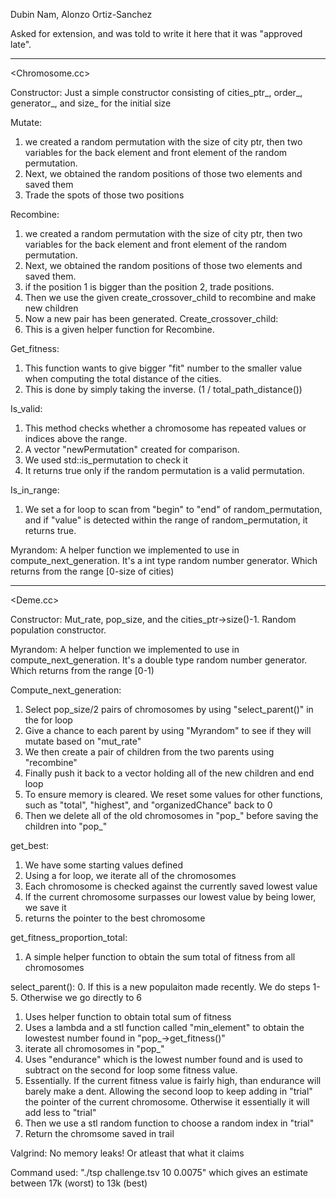 Dubin Nam, Alonzo Ortiz-Sanchez

Asked for extension, and was told to write it here that it was "approved late".

---------------------------------------------------------------------------------------------------- 

<Chromosome.cc>

Constructor:
Just a simple constructor consisting of cities_ptr_, order_, generator_, and size_ for the initial size

Mutate: 
1. we created a random permutation with the size of city ptr, then two variables for the back 
   element and front element of the random permutation. 
2. Next, we obtained the random positions of those two elements and saved them
3. Trade the spots of those two positions

Recombine:
1. we created a random permutation with the size of city ptr, then two variables for the back 
   element and front element of the random permutation. 
2. Next, we obtained the random positions of those two elements and saved them.
3. if the position 1 is bigger than the position 2, trade positions.
4. Then we use the given create_crossover_child to recombine and make new children
5. Now a new pair has been generated. 
Create_crossover_child:
1. This is a given helper function for Recombine.

Get_fitness: 
1. This function wants to give bigger "fit" number to the smaller value when computing the total distance of the cities.
2. This is done by simply taking the inverse. (1 / total_path_distance())

Is_valid:
1. This method checks whether a chromosome has repeated values or indices above the range. 
2. A vector "newPermutation" created for comparison. 
3. We used std::is_permutation to check it 
4. It returns true only if the random permutation is a valid permutation.

Is_in_range:
1. We set a for loop to scan from "begin" to "end" of random_permutation, and if "value" is detected within the range of random_permutation, it returns true.

Myrandom:
A helper function we implemented to use in compute_next_generation. It's a int type random number generator.
Which returns from the range [0-size of cities)

----------------------------------------------------------------------------------------------------
<Deme.cc>

Constructor:
Mut_rate, pop_size, and the cities_ptr->size()-1.
Random population constructor.

Myrandom:
A helper function we implemented to use in compute_next_generation. It's a double type random number generator.
Which returns from the range [0-1)

Compute_next_generation:
1. Select pop_size/2 pairs of chromosomes by using "select_parent()" in the for loop
2. Give a chance to each parent by using "Myrandom" to see if they will mutate based on "mut_rate"
3. We then create a pair of children from the two parents using "recombine"
4. Finally push it back to a vector holding all of the new children and end loop
5. To ensure memory is cleared. We reset some values for other functions, such as "total", "highest", and "organizedChance" back to 0
6. Then we delete all of the old chromosomes in "pop_" before saving the children into "pop_"

get_best:
1. We have some starting values defined
2. Using a for loop, we iterate all of the chromosomes
3. Each chromosome is checked against the currently saved lowest value
4. If the current chromosome surpasses our lowest value by being lower, we save it
5. returns the pointer to the best chromosome

get_fitness_proportion_total:
1. A simple helper function to obtain the sum total of fitness from all chromosomes

select_parent():
0. If this is a new populaiton made recently. We do steps 1-5. Otherwise we go directly to 6
1. Uses helper function to obtain total sum of fitness
2. Uses a lambda and a stl function called "min_element" to obtain the lowestest number found in "pop_->get_fitness()"
3. iterate all chromosomes in "pop_" 
4. Uses "endurance" which is the lowest number found and is used to subtract on the second for loop some fitness value.
5. Essentially. If the current fitness value is fairly high, than endurance will barely make a dent. Allowing the second loop to keep adding in "trial" the pointer of the current chromosome. Otherwise it essentially it will add less to "trial"
6. Then we use a stl random function to choose a random index in "trial"
7. Return the chromsome saved in trail

Valgrind: No memory leaks! Or atleast that what it claims

Command used: "./tsp challenge.tsv 10 0.0075" which gives an estimate between 17k (worst) to 13k (best)
